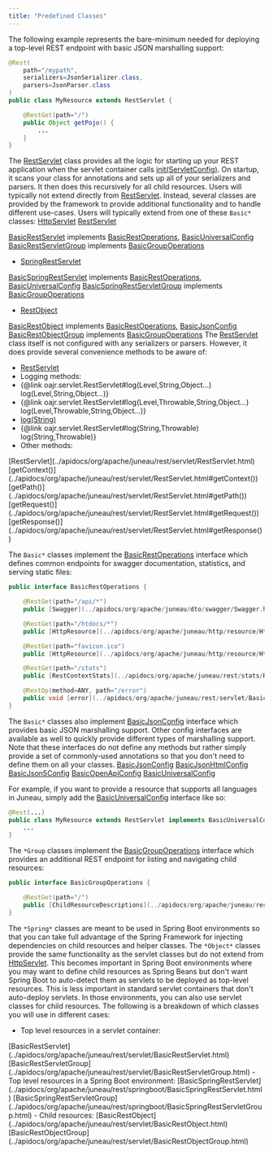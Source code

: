 ```yaml
---
title: "Predefined Classes"
---
```


The following example represents the bare-minimum needed for deploying a top-level REST endpoint with basic JSON marshalling support:

```java
@Rest(
    path="/mypath",
    serializers=JsonSerializer.class,
    parsers=JsonParser.class
)
public class MyResource extends RestServlet {

    @RestGet(path="/")
    public Object getPojo() {
        ...
    }
}
```


The [RestServlet](../apidocs/org/apache/juneau/rest/servlet/RestServlet.html) class provides all the logic for starting up your REST application when the servlet container calls [init(ServletConfig)](../apidocs/org/apache/juneau/rest/servlet/RestServlet.html#init(ServletConfig)).
On startup, it scans your class for annotations and sets up all of your serializers and parsers.
It then does this recursively for all child resources.
Users will typically not extend directly from [RestServlet](../apidocs/org/apache/juneau/rest/servlet/RestServlet.html).
Instead, several classes are provided by the framework to provide additional functionality and to handle different use-cases.
Users will typically extend from one of these `Basic*` classes:
<tree>
<node-0><java-class>[HttpServlet](../apidocs/jakarta/servlet/http/HttpServlet.html)</java-class></node-0>
<node-1><java-class>[RestServlet](../apidocs/org/apache/juneau/rest/servlet/RestServlet.html)</java-class></node-1>
</tree>

[BasicRestServlet](../apidocs/org/apache/juneau/rest/servlet/BasicRestServlet.html) implements [BasicRestOperations](../apidocs/org/apache/juneau/rest/servlet/BasicRestOperations.html), [BasicUniversalConfig](../apidocs/org/apache/juneau/rest/config/BasicUniversalConfig.html) [BasicRestServletGroup](../apidocs/org/apache/juneau/rest/servlet/BasicRestServletGroup.html) implements [BasicGroupOperations](../apidocs/org/apache/juneau/rest/servlet/BasicGroupOperations.html)
- [SpringRestServlet](../apidocs/org/apache/juneau/rest/springboot/SpringRestServlet.html)

[BasicSpringRestServlet](../apidocs/org/apache/juneau/rest/springboot/BasicSpringRestServlet.html) implements [BasicRestOperations](../apidocs/org/apache/juneau/rest/servlet/BasicRestOperations.html), [BasicUniversalConfig](../apidocs/org/apache/juneau/rest/config/BasicUniversalConfig.html) [BasicSpringRestServletGroup](../apidocs/org/apache/juneau/rest/springboot/BasicSpringRestServletGroup.html) implements [BasicGroupOperations](../apidocs/org/apache/juneau/rest/servlet/BasicGroupOperations.html)
- [RestObject](../apidocs/org/apache/juneau/rest/servlet/RestObject.html)

[BasicRestObject](../apidocs/org/apache/juneau/rest/servlet/BasicRestObject.html) implements [BasicRestOperations](../apidocs/org/apache/juneau/rest/servlet/BasicRestOperations.html), [BasicJsonConfig](../apidocs/org/apache/juneau/rest/config/BasicJsonConfig.html) [BasicRestObjectGroup](../apidocs/org/apache/juneau/rest/servlet/BasicRestObjectGroup.html) implements [BasicGroupOperations](../apidocs/org/apache/juneau/rest/servlet/BasicGroupOperations.html) The [RestServlet](../apidocs/org/apache/juneau/rest/servlet/RestServlet.html) class itself is not configured with any serializers or parsers.
However, it does provide several convenience methods to be aware of:
- [RestServlet](../apidocs/org/apache/juneau/rest/servlet/RestServlet.html)
- Logging methods:
- \{@link oajr.servlet.RestServlet#log(Level,String,Object...) log(Level,String,Object...)\}
- \{@link oajr.servlet.RestServlet#log(Level,Throwable,String,Object...) log(Level,Throwable,String,Object...)\}
- [log(String)](../apidocs/org/apache/juneau/rest/servlet/RestServlet.html#log(String))
- \{@link oajr.servlet.RestServlet#log(String,Throwable) log(String,Throwable)\}
- Other methods:
<tree>
<node-0><java-class>[RestServlet](../apidocs/org/apache/juneau/rest/servlet/RestServlet.html)</java-class></node-0>
<node-1><java-method>[getContext()](../apidocs/org/apache/juneau/rest/servlet/RestServlet.html#getContext())</java-method></node-1>
<node-1><java-method>[getPath()](../apidocs/org/apache/juneau/rest/servlet/RestServlet.html#getPath())</java-method></node-1>
<node-1><java-method>[getRequest()](../apidocs/org/apache/juneau/rest/servlet/RestServlet.html#getRequest())</java-method></node-1>
<node-1><java-method>[getResponse()](../apidocs/org/apache/juneau/rest/servlet/RestServlet.html#getResponse())</java-method></node-1>
</tree>

The `Basic*` classes implement the [BasicRestOperations](../apidocs/org/apache/juneau/rest/servlet/BasicRestOperations.html) interface which defines common endpoints for swagger documentation, statistics, and serving static files:

```java
public interface BasicRestOperations {

    @RestGet(path="/api/*")
    public [Swagger](../apidocs/org/apache/juneau/dto/swagger/Swagger.html) [getSwagger](../apidocs/org/apache/juneau/rest/servlet/BasicRestOperations.html#getSwagger(RestRequest))([RestRequest](../apidocs/org/apache/juneau/rest/RestRequest.html) req);

    @RestGet(path="/htdocs/*")
    public [HttpResource](../apidocs/org/apache/juneau/http/resource/HttpResource.html) {@link oajr.servlet.BasicRestOperations#getHtdoc(String,Locale) getHtdoc}(@Path String path, Locale locale);

    @RestGet(path="favicon.ico")
    public [HttpResource](../apidocs/org/apache/juneau/http/resource/HttpResource.html) [getFavIcon](../apidocs/org/apache/juneau/rest/servlet/BasicRestOperations.html#getFavIcon())();

    @RestGet(path="/stats")
    public [RestContextStats](../apidocs/org/apache/juneau/rest/stats/RestContextStats.html) [getStats](../apidocs/org/apache/juneau/rest/servlet/BasicRestOperations.html#getStats(RestRequest))([RestRequest](../apidocs/org/apache/juneau/rest/RestRequest.html) req);

    @RestOp(method=ANY, path="/error")
    public void [error](../apidocs/org/apache/juneau/rest/servlet/BasicRestOperations.html#error())();
}
```


The `Basic*` classes also implement [BasicJsonConfig](../apidocs/org/apache/juneau/rest/config/BasicJsonConfig.html) interface which provides basic JSON marshalling support.
Other config interfaces are available as well to quickly provide different types of marshalling support.
Note that these interfaces do not define any methods but rather simply provide a set of commonly-used annotations so that you don't need to define them on all your classes.
<tree>
<node-0><java-class>[BasicJsonConfig](../apidocs/org/apache/juneau/rest/config/BasicJsonConfig.html)</java-class></node-0>
<node-0><java-class>[BasicJsonHtmlConfig](../apidocs/org/apache/juneau/rest/config/BasicJsonHtmlConfig.html)</java-class></node-0>
<node-0><java-class>[BasicJson5Config](../apidocs/org/apache/juneau/rest/config/BasicJson5Config.html)</java-class></node-0>
<node-0><java-class>[BasicOpenApiConfig](../apidocs/org/apache/juneau/rest/config/BasicOpenApiConfig.html)</java-class></node-0>
<node-0><java-class>[BasicUniversalConfig](../apidocs/org/apache/juneau/rest/config/BasicUniversalConfig.html)</java-class></node-0>
</tree>

For example, if you want to provide a resource that supports all languages in Juneau, simply add the [BasicUniversalConfig](../apidocs/org/apache/juneau/rest/config/BasicUniversalConfig.html) interface like so:

```java
@Rest(...)
public class MyResource extends RestServlet implements BasicUniversalConfig {
    ...
}
```


The `*Group` classes implement the [BasicGroupOperations](../apidocs/org/apache/juneau/rest/servlet/BasicGroupOperations.html) interface which provides an additional REST endpoint for listing and navigating child resources:

```java
public interface BasicGroupOperations {

    @RestGet(path="/")
    public [ChildResourceDescriptions](../apidocs/org/apache/juneau/rest/beans/ChildResourceDescriptions.html) [getChildren](../apidocs/org/apache/juneau/rest/servlet/BasicGroupOperations.html#getChildren(RestRequest))([RestRequest](../apidocs/org/apache/juneau/rest/RestRequest.html) req);
}
```


The `*Spring*` classes are meant to be used in Spring Boot environments so that you can take full advantage of the Spring Framework for injecting dependencies on child resources and helper classes.
The `*Object*` classes provide the same functionality as the servlet classes but do not extend from [HttpServlet](../apidocs/jakarta/servlet/http/HttpServlet.html).
This becomes important in Spring Boot environments where you may want to define child resources as Spring Beans but don't want Spring Boot to auto-detect them as servlets to be deployed as top-level resources.
This is less important in standard servlet containers that don't auto-deploy servlets.
In those environments, you can also use servlet classes for child resources.
The following is a breakdown of which classes you will use in different cases:
- Top level resources in a servlet container:
<tree>
<node-0><java-class>[BasicRestServlet](../apidocs/org/apache/juneau/rest/servlet/BasicRestServlet.html)</java-class></node-0>
<node-0><java-class>[BasicRestServletGroup](../apidocs/org/apache/juneau/rest/servlet/BasicRestServletGroup.html)</java-class></node-0>
</tree>
- Top level resources in a Spring Boot environment:
<tree>
<node-0><java-class>[BasicSpringRestServlet](../apidocs/org/apache/juneau/rest/springboot/BasicSpringRestServlet.html)</java-class></node-0>
<node-0><java-class>[BasicSpringRestServletGroup](../apidocs/org/apache/juneau/rest/springboot/BasicSpringRestServletGroup.html)</java-class></node-0>
</tree>
- Child resources:
<tree>
<node-0><java-class>[BasicRestObject](../apidocs/org/apache/juneau/rest/servlet/BasicRestObject.html)</java-class></node-0>
<node-0><java-class>[BasicRestObjectGroup](../apidocs/org/apache/juneau/rest/servlet/BasicRestObjectGroup.html)</java-class></node-0>
</tree>
